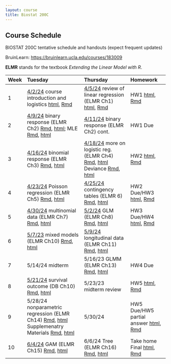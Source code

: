 ```yaml
---
layout: course
title: Biostat 200C
---
```


## Course Schedule

BIOSTAT 200C tentative schedule and handouts (expect frequent updates)

BruinLearn: <https://bruinlearn.ucla.edu/courses/183009>

**ELMR** stands for the textbook _Extending the Linear Model with R_. 

| Week | Tuesday | Thursday | Homework |  
|:-----------|:----------------------|:------------------------|:------------|  
| 1 |[4/2/24](https://ucla-biostat-200c.github.io/2024spring/biostat200cspring2024/2024/04/02/week1-day1.html) course introduction and logistics [html](../slides/01-intro/intro.html), [Rmd](https://raw.githubusercontent.com/ucla-biostat-200c/2024spring/master/slides/01-intro/intro.Rmd) | [4/5/24](https://ucla-biostat-200c.github.io/2024spring/biostat200cspring2024/2024/04/06/week1-day2.html) review of linear regression (ELMR Ch1) [html](../slides/02-lm/lm.html), [Rmd](https://raw.githubusercontent.com/ucla-biostat-200c/2024spring/master/slides/02-lm/lm.Rmd) | HW1 [html](../hw/hw1.html), [Rmd](https://raw.githubusercontent.com/ucla-biostat-200c/2024spring/master/hw/hw1.Rmd) |  
| 2 | [4/9/24](https://ucla-biostat-200c.github.io/2024spring/biostat200cspring2024/2024/04/09/week2-day1.html) binary response (ELMR Ch2) [Rmd](https://raw.githubusercontent.com/ucla-biostat-200c/2024spring/master/slides/03-binary/binary.qmd), [html](../slides/03-binary/binary.html); MLE [Rmd](https://raw.githubusercontent.com/ucla-biostat-200c/2024spring/master/slides/03-binary/MLE.qmd), [html](../slides/03-binary/MLE.html) | [4/11/24](https://ucla-biostat-200c.github.io/2024spring/biostat200cspring2024/2024/04/11/week2-day2.html) binary response (ELMR Ch2) cont.|HW1 Due |  
| 3 | [4/16/24](https://ucla-biostat-200c.github.io/2024spring/biostat200cspring2024/2024/04/16/week3-day1.html) binomial response (ELMR Ch3) [Rmd](https://raw.githubusercontent.com/ucla-biostat-200c/2024spring/master/slides/04-binomial/binomial.Rmd), [html](../slides/04-binomial/binomial.html)  | [4/18/24](https://ucla-biostat-200c.github.io/2024spring/biostat200cspring2024/2024/04/18/week3-day2.html)  more on logistic reg. (ELMR Ch4) [Rmd](https://raw.githubusercontent.com/ucla-biostat-200c/2024spring/master/slides/05-otherlogistic/otherlogistic.Rmd), [html](../slides/05-otherlogistic/otherlogistic.html) Deviance [Rmd](https://raw.githubusercontent.com/ucla-biostat-200c/2024spring/master/slides/review/deviance.Rmd), [html](../slides/review/deviance.html) |HW2 [html](../hw/hw2.html), [Rmd](https://raw.githubusercontent.com/ucla-biostat-200c/2024spring/master/hw/hw2.Rmd) |  
| 4 | [4/23/24](https://ucla-biostat-200c.github.io/2024spring/biostat200cspring2024/2024/04/23/week4-day1.html) Poisson regression (ELMR Ch5) [Rmd](https://raw.githubusercontent.com/ucla-biostat-200c/2024spring/master/slides/06-count/count.Rmd), [html](../slides/06-count/count.html)| [4/25/24](https://ucla-biostat-200c.github.io/2024spring/biostat200cspring2024/2024/04/25/week4-day2.html)  contingency tables (ELMR 6) [Rmd](https://raw.githubusercontent.com/ucla-biostat-200c/2024spring/master/slides/07-ctable/ctable.Rmd), [html](../slides/07-ctable/ctable.html) | HW2 Due/HW3 [html](../hw/hw3.html), [Rmd](https://raw.githubusercontent.com/ucla-biostat-200c/2024spring/master/hw/hw3.Rmd)|  
| 5 | [4/30/24](https://ucla-biostat-200c.github.io/2024spring/biostat200cspring2024/2024/04/30/week5-day1.html) multinomial data (ELMR Ch7) [Rmd](https://raw.githubusercontent.com/ucla-biostat-200c/2024spring/master/slides/08-multinomial/multinomial.Rmd), [html](../slides/08-multinomial/multinomial.html)  | [5/2/24](https://ucla-biostat-200c.github.io/2024spring/biostat200cspring2024/2024/05/02/week5-day2.html) GLM (ELMR Ch8) [Rmd](https://raw.githubusercontent.com/ucla-biostat-200c/2024spring/master/slides/09-glm/glm.Rmd), [html](../slides/09-glm/glm.html)  | HW3 Due/HW4 [html](../hw/hw4.html), [Rmd](https://raw.githubusercontent.com/ucla-biostat-200c/2024spring/master/hw/hw4.Rmd)|  
| 6 | [5/7/23](https://ucla-biostat-200c.github.io/2024spring/biostat200cspring2024/2024/05/09/week6-day1.html)  mixed models (ELMR Ch10) [Rmd](https://raw.githubusercontent.com/ucla-biostat-200c/2024spring/master/slides/11-randeff/randeff.Rmd), [html](../slides/11-randeff/randeff.html)   | [5/9/24](https://ucla-biostat-200c.github.io/2024spring/biostat200cspring2024/2024/05/09/week6-day2.html) longitudinal data (ELMR Ch11) [Rmd](https://raw.githubusercontent.com/ucla-biostat-200c/2024spring/master/slides/12-long/long.Rmd), [html](../slides/12-long/long.html)  |  |  
| 7 | 5/14/24 midterm     | 5/16/23  GLMM (ELMR Ch13) [Rmd](https://raw.githubusercontent.com/ucla-biostat-200c/2024spring/master/slides/13-glmm/glmm.Rmd), [html](../slides/13-glmm/glmm.html) | HW4 Due | 
| 8 | [5/21/24](https://ucla-biostat-200c.github.io/2024spring/biostat200cspring2024/2024/05/21/week8-day1.html) survival outcome (DB Ch10) [Rmd](https://raw.githubusercontent.com/ucla-biostat-200c/2024spring/master/slides/10-survival/survival.Rmd), [html](../slides/10-survival/survival.html)  | 5/23/23  midterm review  | HW5 [html](../hw/hw5.html), [Rmd](https://raw.githubusercontent.com/ucla-biostat-200c/2023spring/master/hw/hw5.Rmd)|
| 9 |  5/28/24  nonparametric regression (ELMR Ch14) [Rmd](https://raw.githubusercontent.com/ucla-biostat-200c/2024spring/master/slides/14-np/np.Rmd), [html](../slides/14-np/np.html) Supplemenatry Materials [Rmd](https://raw.githubusercontent.com/ucla-biostat-200c/2024spring/master/slides/14-np/nonlinear.Rmd), [html](../slides/14-np/nonlinear.html)| 5/30/24   | HW5 Due/HW5 partial answer [html](../hw/hw5pol.html), [Rmd](https://raw.githubusercontent.com/ucla-biostat-200c/2023spring/master/hw/hw5pol.Rmd)| 
| 10 | [6/4/24](https://ucla-biostat-200c.github.io/2024spring/biostat200cspring2024/2024/06/04/week10-day1.html)  GAM (ELMR Ch15) [Rmd](https://raw.githubusercontent.com/ucla-biostat-200c/2024spring/master/slides/15-gam/gam.Rmd), [html](../slides/15-gam/gam.html)  | 6/6/24 Tree (ELMR Ch16) [Rmd](https://raw.githubusercontent.com/ucla-biostat-200c/2023spring/master/slides/16-tree/tree.Rmd), [html](../slides/16-tree/tree.html) |Take home Final [html](../final/200c_final.html), [Rmd](https://raw.githubusercontent.com/ucla-biostat-200c/2024spring/master/final/200c_final.Rmd)| 

<!--
| 3 | 4/14 binomial response (ELMR 3) \[[Rmd](https://raw.githubusercontent.com/ucla-biostat-200c-2020spring/ucla-biostat-200c-2020spring.github.io/master/slides/04-binomial/binomial.Rmd), [html](../slides/04-binomial/binomial.html)\]  | [4/16](https://ucla-biostat-200c-2020spring.github.io/biostat200cspring2020/2020/04/16/week3-day2.html) more on logistic reg. (ELMR 4) \[[Rmd](https://raw.githubusercontent.com/ucla-biostat-200c-2020spring/ucla-biostat-200c-2020spring.github.io/master/slides/05-otherlogistic/otherlogistic.Rmd), [html](../slides/05-otherlogistic/otherlogistic.html)\] | HW2 \[[Rmd](https://raw.githubusercontent.com/ucla-biostat-200c-2020spring/ucla-biostat-200c-2020spring.github.io/master/hw/hw2/hw2.Rmd), [html](../hw/hw2/hw2.html)\] |  
| 4 | [4/21](https://ucla-biostat-200c-2020spring.github.io/biostat200cspring2020/2020/04/21/week4-day1.html) Poisson regression (ELMR 5) \[[Rmd](https://raw.githubusercontent.com/ucla-biostat-200c-2020spring/ucla-biostat-200c-2020spring.github.io/master/slides/06-count/count.Rmd), [html](../slides/06-count/count.html)\] | [4/23](https://ucla-biostat-200c-2020spring.github.io/biostat200cspring2020/2020/04/23/week4-day2.html) contingency tables (ELMR 6) \[[Rmd](https://raw.githubusercontent.com/ucla-biostat-200c-2020spring/ucla-biostat-200c-2020spring.github.io/master/slides/07-ctable/ctable.Rmd), [html](../slides/07-ctable/ctable.html)\] | |  
| 5 | [4/28](https://ucla-biostat-200c-2020spring.github.io/biostat200cspring2020/2020/04/28/week5-day1.html) multinomial data (ELMR 7) \[[Rmd](https://raw.githubusercontent.com/ucla-biostat-200c-2020spring/ucla-biostat-200c-2020spring.github.io/master/slides/08-multinomial/multinomial.Rmd), [html](../slides/08-multinomial/multinomial.html)\] | [4/30](https://ucla-biostat-200c-2020spring.github.io/biostat200cspring2020/2020/04/30/week5-day2.html) GLM (ELMR 8) \[[Rmd](https://raw.githubusercontent.com/ucla-biostat-200c-2020spring/ucla-biostat-200c-2020spring.github.io/master/slides/09-glm/glm.Rmd), [html](../slides/09-glm/glm.html)\] | HW3 \[[Rmd](https://raw.githubusercontent.com/ucla-biostat-200c-2020spring/ucla-biostat-200c-2020spring.github.io/master/hw/hw3/hw3.Rmd), [html](../hw/hw3/hw3.html)\] |  
| 6 | [5/5](https://ucla-biostat-200c-2020spring.github.io/biostat200cspring2020/2020/05/05/week6-day1.html) survival outcome (DB 10) \[[Rmd](https://raw.githubusercontent.com/ucla-biostat-200c-2020spring/ucla-biostat-200c-2020spring.github.io/master/slides/10-survival/survival.Rmd), [html](../slides/10-survival/survival.html)\] | 5/7 mixed models (ELMR 10)  \[[Rmd](https://raw.githubusercontent.com/ucla-biostat-200c-2020spring/ucla-biostat-200c-2020spring.github.io/master/slides/11-randeff/randeff.Rmd), [html](../slides/11-randeff/randeff.html)\] | |  
| 7 | 5/12 | 5/14 midterm | HW4 \[[Rmd](https://raw.githubusercontent.com/ucla-biostat-200c-2020spring/ucla-biostat-200c-2020spring.github.io/master/hw/hw4/hw4.Rmd), [html](../hw/hw4/hw4.html)\] |   
| 8 | [5/19](https://ucla-biostat-200c-2020spring.github.io/biostat200cspring2020/2020/05/19/week8-day1.html) longitudinal data (ELMR 11)  \[[Rmd](https://raw.githubusercontent.com/ucla-biostat-200c-2020spring/ucla-biostat-200c-2020spring.github.io/master/slides/12-long/long.Rmd), [html](../slides/12-long/long.html)\] | [5/21](https://ucla-biostat-200c-2020spring.github.io/biostat200cspring2020/2020/05/21/week8-day2.html) GLMM (ELMR 13) \[[Rmd](https://raw.githubusercontent.com/ucla-biostat-200c-2020spring/ucla-biostat-200c-2020spring.github.io/master/slides/13-glmm/glmm.Rmd), [html](../slides/13-glmm/glmm.html)\] |  |   
| 9 | [5/26](https://ucla-biostat-200c-2020spring.github.io/biostat200cspring2020/2020/05/26/week9-day1.html) midterm review | [5/28](https://ucla-biostat-200c-2020spring.github.io/biostat200cspring2020/2020/05/28/week9-day2.html) HW4 hints |  |  
| 10 | [6/2](https://ucla-biostat-200c-2020spring.github.io/biostat200cspring2020/2020/06/02/week10-day1.html) nonparametric regression (ELMR 14) \[[Rmd](https://raw.githubusercontent.com/ucla-biostat-200c-2020spring/ucla-biostat-200c-2020spring.github.io/master/slides/14-np/np.Rmd), [html](../slides/14-np/np.html)\] | [6/4](https://ucla-biostat-200c-2020spring.github.io/biostat200cspring2020/2020/06/04/week10-day2.html) GAM (ELMR 15) \[[Rmd](https://raw.githubusercontent.com/ucla-biostat-200c-2020spring/ucla-biostat-200c-2020spring.github.io/master/slides/15-gam/gam.Rmd), [html](../slides/15-gam/gam.html)\] | final \[[Rmd](https://raw.githubusercontent.com/ucla-biostat-200c-2020spring/ucla-biostat-200c-2020spring.github.io/master/slides/final/200c_final.Rmd), [html](../slides/final/200c_final.html)\] |  
-->
